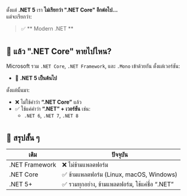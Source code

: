 ตั้งแต่ **.NET 5** เรา **ไม่เรียกว่า ".NET Core" อีกต่อไป...**  
แต่จะเรียกว่า:

> ✅ ** Modern .NET **

#

## 🔹 แล้ว ".NET Core" หายไปไหน?

Microsoft รวม `.NET Core`, `.NET Framework`, และ `.Mono` เข้าด้วยกัน ตั้งแต่เวอร์ชัน:
- 🔄 **.NET 5 เป็นต้นไป**

ตั้งแต่นั้นมา:
- ❌ ไม่ใช้คำว่า **“.NET Core”** แล้ว  
- ✅ ใช้แค่คำว่า **“.NET” + เวอร์ชัน** เช่น:
  - `.NET 6`, `.NET 7`, `.NET 8`
#

## 🔸 สรุปสั้น ๆ

| เดิม | ปัจจุบัน |
|------|-----------|
| .NET Framework | ❌ ไม่ข้ามแพลตฟอร์ม |
| .NET Core | ✅ ข้ามแพลตฟอร์ม (Linux, macOS, Windows) |
| .NET 5+ | ✅ รวมทุกอย่าง, ข้ามแพลตฟอร์ม, ใช้แค่ชื่อ “.NET” |

# 
